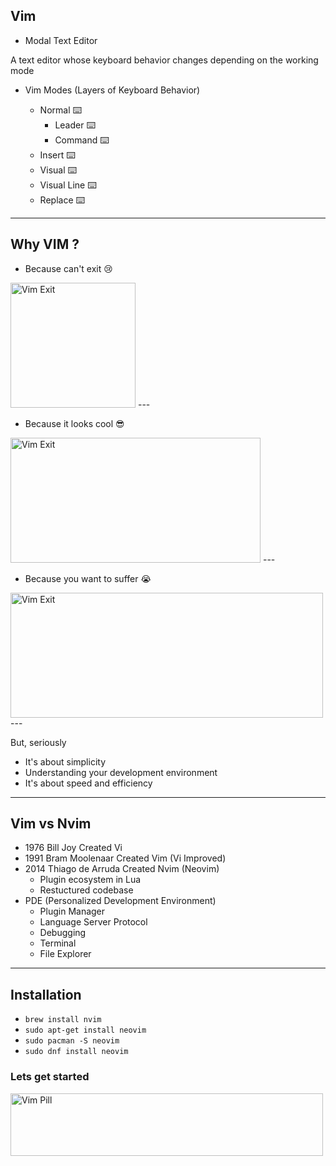 
## Vim 

- Modal Text Editor

A text editor whose keyboard behavior changes depending on the working mode
- Vim Modes (Layers of Keyboard Behavior)
    
    - Normal ⌨️
        - Leader ⌨️
        - Command ⌨️
    - Insert ⌨️
    - Visual ⌨️
    - Visual Line ⌨️
    - Replace ⌨️

---

## Why VIM ? 

- Because can't exit 😢
<img src="exit.jpg" alt="Vim Exit" width="200" height="200"/>
---

- Because it looks cool 😎

<img src="vim_cool.jpg" alt="Vim Exit" width="400" height="200"/>
---

- Because you want to suffer 😭

<img src="vim_suffer.jpg" alt="Vim Exit" width="500" height="200"/>
---

But, seriously

- It's about simplicity
- Understanding your development environment
- It's about speed and efficiency
---

## Vim vs Nvim

- 1976 Bill Joy Created Vi
- 1991 Bram Moolenaar Created Vim (Vi Improved)
- 2014 Thiago de Arruda Created Nvim (Neovim)
    - Plugin ecosystem in Lua
    - Restuctured codebase
- PDE (Personalized Development Environment)
    - Plugin Manager
    - Language Server Protocol
    - Debugging
    - Terminal
    - File Explorer
---

## Installation

- `brew install nvim`
- `sudo apt-get install neovim`
- `sudo pacman -S neovim`
- `sudo dnf install neovim`

### Lets get started
<img src="vim_pill.png" alt="Vim Pill" width="500" height="100"/>
